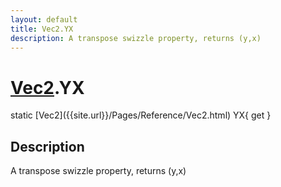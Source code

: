```yaml
---
layout: default
title: Vec2.YX
description: A transpose swizzle property, returns (y,x)
---
```

# [Vec2]({{site.url}}/Pages/Reference/Vec2.html).YX

<div class='signature' markdown='1'>
static [Vec2]({{site.url}}/Pages/Reference/Vec2.html) YX{ get }
</div>

## Description
A transpose swizzle property, returns (y,x)

